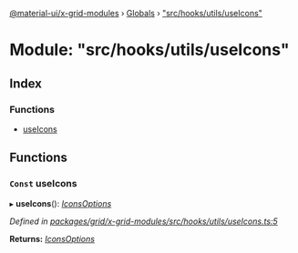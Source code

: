 [@material-ui/x-grid-modules](../README.md) › [Globals](../globals.md) › ["src/hooks/utils/useIcons"](_src_hooks_utils_useicons_.md)

# Module: "src/hooks/utils/useIcons"

## Index

### Functions

* [useIcons](_src_hooks_utils_useicons_.md#const-useicons)

## Functions

### `Const` useIcons

▸ **useIcons**(): *[IconsOptions](../interfaces/_src_models_gridoptions_.iconsoptions.md)*

*Defined in [packages/grid/x-grid-modules/src/hooks/utils/useIcons.ts:5](https://github.com/mui-org/material-ui-x/blob/02342a6/packages/grid/x-grid-modules/src/hooks/utils/useIcons.ts#L5)*

**Returns:** *[IconsOptions](../interfaces/_src_models_gridoptions_.iconsoptions.md)*
